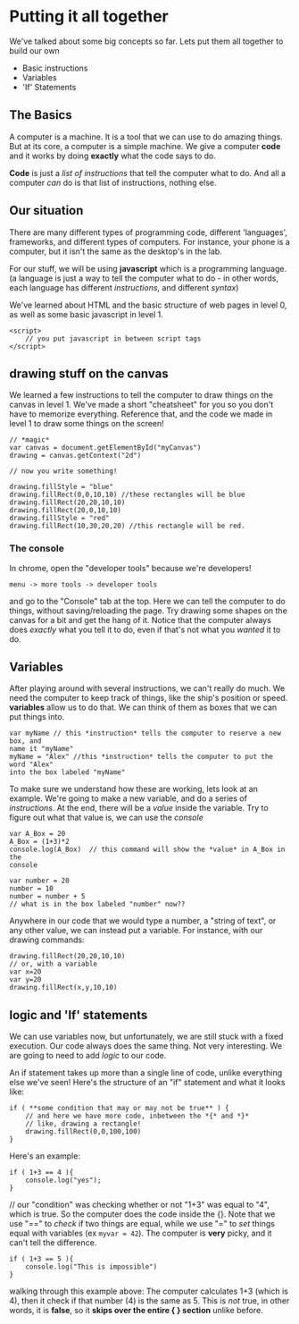 # Putting it all together

We've talked about some big concepts so far. Lets put them all together to
build our own 

* Basic instructions
* Variables
* 'If' Statements

## The Basics

A computer is a machine. It is a tool that we can use to do amazing things. But
at its core, a computer is a simple machine. We give a computer **code** and it
works by doing **exactly** what the code says to do. 

**Code** is just a *list of instructions* that tell the computer what to do.
And all a computer *can* do is that list of instructions, nothing else.

## Our situation

There are many different types of programming code, different 'languages',
frameworks, and different types of computers. For instance, your phone is a
computer, but it isn't the same as the desktop's in the lab. 

For our stuff, we will be using **javascript** which is a programming language.
(a language is just a way to tell the computer what to do - in other words,
each language has different *instructions*, and different *syntax*)

We've learned about HTML and the basic structure of web pages in level 0, as
well as some basic javascript in level 1.

``` syntax=javascript
<script>
	// you put javascript in between script tags
</script>
```

## drawing stuff on the canvas

We learned a few instructions to tell the computer to draw things on the canvas
in level 1. We've made a short "cheatsheet" for you so you don't have to
memorize everything. Reference that, and the code we made in level 1 to draw
some things on the screen!

```
// *magic*
var canvas = document.getElementById("myCanvas")
drawing = canvas.getContext("2d")

// now you write something!

drawing.fillStyle = "blue"
drawing.fillRect(0,0,10,10) //these rectangles will be blue
drawing.fillRect(20,20,10,10)
drawing.fillRect(20,0,10,10)
drawing.fillStyle = "red"
drawing.fillRect(10,30,20,20) //this rectangle will be red.

```


### The console

In chrome, open the "developer tools" because we're developers!

`menu -> more tools -> developer tools`

and go to the "Console" tab at the top. Here we can tell the computer to do
things, without saving/reloading the page. Try drawing some shapes on the
canvas for a bit and get the hang of it. Notice that the computer always does
*exactly* what you tell it to do, even if that's not what you *wanted* it to
do.

## Variables

After playing around with several instructions, we can't really do much. We
need the computer to keep track of things, like the ship's position or speed.
**variables** allow us to do that. We can think of them as boxes that we can
put things into.

``` syntax=javascript
var myName // this *instruction* tells the computer to reserve a new box, and
name it "myName"
myName = "Alex" //this *instruction* tells the computer to put the word "Alex"
into the box labeled "myName"
```

To make sure we understand how these are working, lets look at an example.
We're going to make a new variable, and do a series of *instructions*. At the
end, there will be a *value* inside the variable. Try to figure out what that
value is, we can use the *console*

``` syntax=javascript
var A_Box = 20
A_Box = (1+3)*2
console.log(A_Box)  // this command will show the *value* in A_Box in the
console
```

``` syntax=javascript
var number = 20
number = 10
number = number + 5
// what is in the box labeled "number" now??
```

Anywhere in our code that we would type a number, a "string of text", or any
other value, we can instead put a variable. For instance, with our drawing
commands:

``` syntax=javascript
drawing.fillRect(20,20,10,10)
// or, with a variable
var x=20
var y=20
drawing.fillRect(x,y,10,10)
```

## logic and 'If' statements

We can use variables now, but unfortunately, we are still stuck with a fixed
execution. Our code always does the same thing. Not very interesting. We are
going to need to add *logic* to our code.

An if statement takes up more than a single line of code, unlike everything
else we've seen! Here's the structure of an "if" statement and what it looks
like:

``` syntax=javascript
if ( **some condition that may or may not be true** ) {
	// and here we have more code, inbetween the *{* and *}*
	// like, drawing a rectangle!
	drawing.fillRect(0,0,100,100)
}
```
Here's an example:

``` syntax=javascript
if ( 1+3 == 4 ){
	console.log("yes");
}
```
// our "condition" was checking whether or not "1+3" was equal to "4", which is
true. So the computer does the code inside the {}. Note that we use "==" to
*check* if two things are equal, while we use "=" to *set* things equal with
variables (ex `myvar = 42`). The computer is **very** picky, and it can't tell
the difference.

``` syntax=javascript
if ( 1+3 == 5 ){
	console.log("This is impossible")
}
```

walking through this example above: The computer calculates 1+3 (which is 4),
then it check if that number (4) is the same as 5. This is *not* true, in other
words, it is **false**, so it **skips over the entire { } section** unlike
before.
